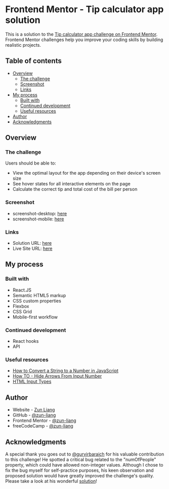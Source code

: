 # Frontend Mentor - Tip calculator app solution

This is a solution to the [Tip calculator app challenge on Frontend Mentor](https://www.frontendmentor.io/challenges/tip-calculator-app-ugJNGbJUX). Frontend Mentor challenges help you improve your coding skills by building realistic projects.

## Table of contents

- [Overview](#overview)
  - [The challenge](#the-challenge)
  - [Screenshot](#screenshot)
  - [Links](#links)
- [My process](#my-process)
  - [Built with](#built-with)
  - [Continued development](#continued-development)
  - [Useful resources](#useful-resources)
- [Author](#author)
- [Acknowledgments](#acknowledgments)

## Overview

### The challenge

Users should be able to:

- View the optimal layout for the app depending on their device's screen size
- See hover states for all interactive elements on the page
- Calculate the correct tip and total cost of the bill per person

### Screenshot

- screenshot-desktop: [here](./screenshots/screenshot-desktop.png)
- screenshot-mobile: [here](./screenshots/screenshot-mobile.png)

### Links

- Solution URL: [here](https://www.frontendmentor.io/solutions/tip-calculator-app-using-reactjs-u773PtPOnL)
- Live Site URL: [here](https://zun-liang.github.io/fem-tip-calculator-app/)

## My process

### Built with

- React.JS
- Semantic HTML5 markup
- CSS custom properties
- Flexbox
- CSS Grid
- Mobile-first workflow

### Continued development

- React hooks
- API

### Useful resources

- [How to Convert a String to a Number in JavaScript](https://www.freecodecamp.org/news/how-to-convert-a-string-to-a-number-in-javascript/)
- [How TO - Hide Arrows From Input Number](https://www.w3schools.com/howto/howto_css_hide_arrow_number.asp)
- [HTML Input Types](https://www.w3schools.com/html/html_form_input_types.asp)

## Author

- Website - [Zun Liang](https://zunldev.com/)
- GitHub - [@zun-liang](https://github.com/zun-liang)
- Frontend Mentor - [@zun-liang](https://www.frontendmentor.io/profile/zun-liang)
- freeCodeCamp - [@zun-liang](https://www.freecodecamp.org/zun-liang)

## Acknowledgments

A special thank you goes out to [@gurvirbaraich](https://github.com/gurvirbaraich) for his valuable contribution to this challenge! He spotted a critical bug related to the "numOfPeople" property, which could have allowed non-integer values. Although I chose to fix the bug myself for self-practice purposes, his keen observation and proposed solution would have greatly improved the challenge's quality. Please take a look at his wonderful [solution](https://github.com/zun-liang/tip-calculator-app-main/pull/1/commits/745ba783589379c45fa8486c9a66a3985f6320dd)!
